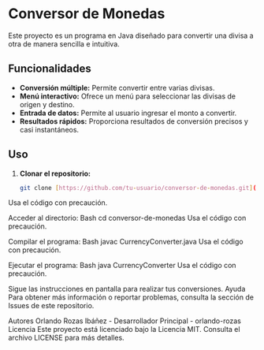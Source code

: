 # Conversor de Monedas

Este proyecto es un programa en Java diseñado para convertir una divisa a otra de manera sencilla e intuitiva.

## Funcionalidades
* **Conversión múltiple:** Permite convertir entre varias divisas.
* **Menú interactivo:** Ofrece un menú para seleccionar las divisas de origen y destino.
* **Entrada de datos:** Permite al usuario ingresar el monto a convertir.
* **Resultados rápidos:** Proporciona resultados de conversión precisos y casi instantáneos.

## Uso
1. **Clonar el repositorio:**
   ```bash
   git clone [https://github.com/tu-usuario/conversor-de-monedas.git](https://github.com/tu-usuario/conversor-de-monedas.git)
Usa el código con precaución.

Acceder al directorio:
Bash
cd conversor-de-monedas
Usa el código con precaución.

Compilar el programa:
Bash
javac CurrencyConverter.java
Usa el código con precaución.

Ejecutar el programa:
Bash
java CurrencyConverter
Usa el código con precaución.

Sigue las instrucciones en pantalla para realizar tus conversiones.
Ayuda
Para obtener más información o reportar problemas, consulta la sección de Issues de este repositorio.

Autores
Orlando Rozas Ibáñez - Desarrollador Principal - orlando-rozas
Licencia
Este proyecto está licenciado bajo la Licencia MIT. Consulta el archivo LICENSE para más detalles.

